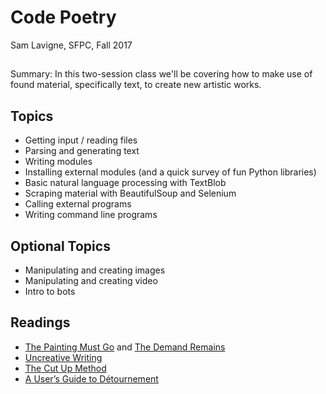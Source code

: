 # Code Poetry

Sam Lavigne, SFPC, Fall 2017

##

Summary: In this two-session class we'll be covering how to make use of found material, specifically text, to create new artistic works.

## Topics

* Getting input / reading files
* Parsing and generating text
* Writing modules
* Installing external modules (and a quick survey of fun Python libraries)
* Basic natural language processing with TextBlob
* Scraping material with BeautifulSoup and Selenium
* Calling external programs
* Writing command line programs

## Optional Topics
* Manipulating and creating images
* Manipulating and creating video
* Intro to bots

## Readings

* [The Painting Must Go](http://www.artnews.com/2017/03/21/the-painting-must-go-hannah-black-pens-open-letter-to-the-whitney-about-controversial-biennial-work/) and [The Demand Remains](https://thenewinquiry.com/the-demand-remains/)
* [Uncreative Writing](http://www.chronicle.com/article/Uncreative-Writing/128908/)
* [The Cut Up Method](http://www.writing.upenn.edu/~afilreis/88v/burroughs-cutup.html)
* [A User’s Guide to Détournement](http://www.bopsecrets.org/SI/detourn.htm)
